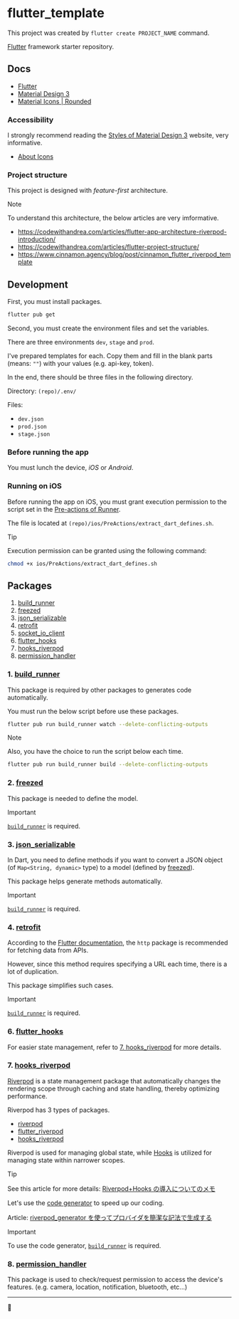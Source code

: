 # flutter_template

This project was created by `flutter create PROJECT_NAME` command.

[Flutter](https://github.com/flutter/flutter) framework starter repository.

## Docs

- [Flutter](https://docs.flutter.dev)
- [Material Design 3](https://m3.material.io/)
- [Material Icons | Rounded](https://fonts.google.com/icons?icon.style=Rounded&icon.set=Material+Icons)

### Accessibility

I strongly recommend reading the [Styles of Material Design 3](https://m3.material.io/styles) website, very informative.

- [About Icons](https://m3.material.io/styles/icons/applying-icons)

### Project structure

This project is designed with _feature-first_ architecture.

> [!NOTE]
>
> To understand this architecture, the below articles are very imformative.
>
> - https://codewithandrea.com/articles/flutter-app-architecture-riverpod-introduction/
> - https://codewithandrea.com/articles/flutter-project-structure/
> - https://www.cinnamon.agency/blog/post/cinnamon_flutter_riverpod_template

## Development

First, you must install packages.

```bash
flutter pub get
```

Second, you must create the environment files and set the variables.

There are three environments `dev`, `stage` and `prod`.

I've prepared templates for each. Copy them and fill in the blank parts (means: `""`) with your values (e.g. api-key, token).

In the end, there should be three files in the following directory.

Directory: `(repo)/.env/`

Files:

- `dev.json`
- `prod.json`
- `stage.json`

### Before running the app

You must lunch the device, _iOS_ or _Android_.

### Running on iOS

Before running the app on iOS, you must grant execution permission to the script set in the [Pre-actions of Runner](https://developer.apple.com/documentation/xcode/customizing-the-build-schemes-for-a-project).

The file is located at `(repo)/ios/PreActions/extract_dart_defines.sh`.

> [!TIP]
>
> Execution permission can be granted using the following command:
>
> ```zsh
> chmod +x ios/PreActions/extract_dart_defines.sh
> ```

## Packages

1. [build_runner](#1-build_runner)
2. [freezed](#2-freezed)
3. [json_serializable](#3-json_serializable)
4. [retrofit](#4-retrofit)
5. [socket_io_client](#5-socket_io_client)
6. [flutter_hooks](#6-flutter_hooks)
7. [hooks_riverpod](#7-hooks_riverpod)
8. [permission_handler](#8-permission_handler)

### 1. [build_runner](https://pub.dev/packages/build_runner)

This package is required by other packages to generates code automatically.

You must run the below script before use these packages.

```bash
flutter pub run build_runner watch --delete-conflicting-outputs
```

> [!NOTE]
>
> Also, you have the choice to run the script below each time.
>
> ```bash
> flutter pub run build_runner build --delete-conflicting-outputs
> ```

### 2. [freezed](https://pub.dev/packages/freezed)

This package is needed to define the model.

> [!IMPORTANT]
>
> [`build_runner`](#1-build_runner) is required.

### 3. [json_serializable](https://pub.dev/packages/json_serializable)

In Dart, you need to define methods if you want to convert a JSON object (of `Map<String, dynamic>` type) to a model (defined by [freezed](#2-freezed)).

This package helps generate methods automatically.

> [!IMPORTANT]
>
> [`build_runner`](#1-build_runner) is required.

### 4. [retrofit](https://pub.dev/packages/retrofit)

According to the [Flutter documentation](https://docs.flutter.dev/cookbook/networking/fetch-data), the `http` package is recommended for fetching data from APIs.

However, since this method requires specifying a URL each time, there is a lot of duplication.

This package simplifies such cases.

> [!IMPORTANT]
>
> [`build_runner`](#1-build_runner) is required.

### 6. [flutter_hooks](https://pub.dev/packages/flutter_hooks)

For easier state management, refer to [7. hooks_riverpod](#7-hooks_riverpod) for more details.

### 7. [hooks_riverpod](https://pub.dev/packages/hooks_riverpod)

[Riverpod](https://riverpod.dev/docs/introduction/why_riverpod) is a state management package that automatically changes the rendering scope through caching and state handling, thereby optimizing performance.

Riverpod has 3 types of packages.

- [riverpod](https://pub.dev/packages/riverpod)
- [flutter_riverpod](https://pub.dev/packages/flutter_riverpod)
- [hooks_riverpod](https://pub.dev/packages/hooks_riverpod)

Riverpod is used for managing global state, while [Hooks](https://riverpod.dev/docs/concepts/about_hooks) is utilized for managing state within narrower scopes.

> [!TIP]
>
> See this article for more details: [Riverpod+Hooks の導入についてのメモ](https://zenn.dev/yudofu502/articles/3406c7dd8b4382)

Let's use the [code generator](https://riverpod.dev/docs/concepts/about_code_generation) to speed up our coding.

Article: [riverpod_generator を使ってプロバイダを簡潔な記法で生成する](https://zenn.dev/riscait/books/flutter-riverpod-practical-introduction/viewer/riverpod-generator)

> [!IMPORTANT]
>
> To use the code generator, [`build_runner`](#1-build_runner) is required.

### 8. [permission_handler](https://pub.dev/packages/permission_handler)

This package is used to check/request permission to access the device's features. (e.g. camera, location, notification, bluetooth, etc...)

---

🐷
